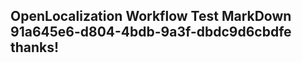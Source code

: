 <properties
ms.topic="hero-topic"
ms.test1="hero-topic"
ms.test2="test"/>

## OpenLocalization Workflow Test MarkDown 91a645e6-d804-4bdb-9a3f-dbdc9d6cbdfe thanks!
